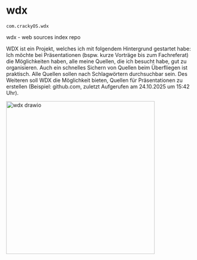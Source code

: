 # wdx
`com.crackyOS.wdx`

wdx - web sources index repo

WDX ist ein Projekt, welches ich mit folgendem Hintergrund gestartet habe: Ich möchte bei Präsentationen (bspw. kurze Vorträge bis zum Fachreferat) die Möglichkeiten haben, alle meine Quellen, die ich besucht habe, gut zu organisieren. Auch ein schnelles Sichern von Quellen beim Überfliegen ist praktisch. Alle Quellen sollen nach Schlagwörtern durchsuchbar sein. Des Weiteren soll WDX die Möglichkeit bieten, Quellen für Präsentationen zu erstellen (Beispiel: github.com, zuletzt Aufgerufen am 24.10.2025 um 15:42 Uhr).

<img width="400" height="412" alt="wdx drawio" src="https://github.com/user-attachments/assets/8df41a30-980e-451c-b050-d735897d590d" />
